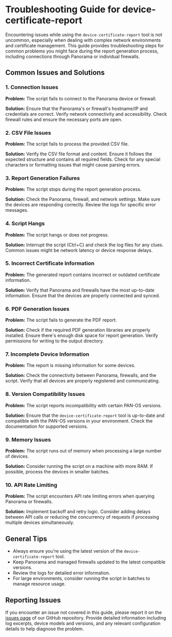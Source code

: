 # Troubleshooting Guide for device-certificate-report

Encountering issues while using the `device-certificate-report` tool is not uncommon, especially when dealing with complex network environments and certificate management. This guide provides troubleshooting steps for common problems you might face during the report generation process, including connections through Panorama or individual firewalls.

## Common Issues and Solutions

### 1. Connection Issues

**Problem:** The script fails to connect to the Panorama device or firewall.

**Solution:** Ensure that the Panorama's or firewall's hostname/IP and credentials are correct. Verify network connectivity and accessibility. Check firewall rules and ensure the necessary ports are open.

### 2. CSV File Issues

**Problem:** The script fails to process the provided CSV file.

**Solution:** Verify the CSV file format and content. Ensure it follows the expected structure and contains all required fields. Check for any special characters or formatting issues that might cause parsing errors.

### 3. Report Generation Failures

**Problem:** The script stops during the report generation process.

**Solution:** Check the Panorama, firewall, and network settings. Make sure the devices are responding correctly. Review the logs for specific error messages.

### 4. Script Hangs

**Problem:** The script hangs or does not progress.

**Solution:** Interrupt the script (Ctrl+C) and check the log files for any clues. Common issues might be network latency or device response delays.

### 5. Incorrect Certificate Information

**Problem:** The generated report contains incorrect or outdated certificate information.

**Solution:** Verify that Panorama and firewalls have the most up-to-date information. Ensure that the devices are properly connected and synced.

### 6. PDF Generation Issues

**Problem:** The script fails to generate the PDF report.

**Solution:** Check if the required PDF generation libraries are properly installed. Ensure there's enough disk space for report generation. Verify permissions for writing to the output directory.

### 7. Incomplete Device Information

**Problem:** The report is missing information for some devices.

**Solution:** Check the connectivity between Panorama, firewalls, and the script. Verify that all devices are properly registered and communicating.

### 8. Version Compatibility Issues

**Problem:** The script reports incompatibility with certain PAN-OS versions.

**Solution:** Ensure that the `device-certificate-report` tool is up-to-date and compatible with the PAN-OS versions in your environment. Check the documentation for supported versions.

### 9. Memory Issues

**Problem:** The script runs out of memory when processing a large number of devices.

**Solution:** Consider running the script on a machine with more RAM. If possible, process the devices in smaller batches.

### 10. API Rate Limiting

**Problem:** The script encounters API rate limiting errors when querying Panorama or firewalls.

**Solution:** Implement backoff and retry logic. Consider adding delays between API calls or reducing the concurrency of requests if processing multiple devices simultaneously.

## General Tips

- Always ensure you're using the latest version of the `device-certificate-report` tool.
- Keep Panorama and managed firewalls updated to the latest compatible versions.
- Review the logs for detailed error information.
- For large environments, consider running the script in batches to manage resource usage.

## Reporting Issues

If you encounter an issue not covered in this guide, please report it on the [issues page](https://github.com/cdot65/device-certificate-report/issues) of our GitHub repository. Provide detailed information including log excerpts, device models and versions, and any relevant configuration details to help diagnose the problem.